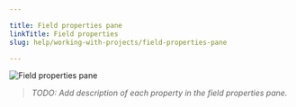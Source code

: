```yaml
---

title: Field properties pane
linkTitle: Field properties
slug: help/working-with-projects/field-properties-pane

---
```


![Field properties pane](https://bigprof.com/appgini/sites/default/files/appgini-field-properties-pane.png)

> *TODO: Add description of each property in the field properties pane.*